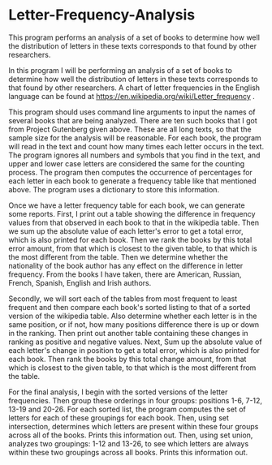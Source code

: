 # Letter-Frequency-Analysis
This program performs an analysis of a set of books to determine how well the distribution of letters in these texts corresponds to that found by other researchers.

In this program I will be performing an analysis of a set of books to determine how well the distribution of letters in these texts corresponds to that found by other researchers. A chart of letter frequencies in the English language can be found at https://en.wikipedia.org/wiki/Letter_frequency .

This program should uses command line arguments to input the names of several books that are being analyzed. There are ten such books that I got from Project Gutenberg given above. These are all long texts, so that the sample size for the analysis will be reasonable. For each book, the program will read in the text and count how many times each letter occurs in the text. The program ignores all numbers and symbols that you find in the text, and upper and lower case letters are considered the same for the counting process. The program then computes the occurrence of percentages for each letter in each book to generate a frequency table like that mentioned above. The program uses a dictionary to store this information.

Once we have a letter frequency table for each book, we can generate some reports. First, I print out a table showing the difference in frequency values from that observed in each book to that in the wikipedia table. Then we sum up the absolute value of each letter's error to get a total error, which is also printed for each book. Then we rank the books by this total error amount, from that which is closest to the given table, to that which is the most different from the table. Then we determine whether the nationality of the book author has any effect on the difference in letter frequency. From the books I have taken, there are American, Russian, French, Spanish, English and Irish authors.

Secondly, we will sort each of the tables from most frequent to least frequent and then compare each book's sorted listing to that of a sorted version of the wikipedia table. Also determine whether each letter is in the same position, or if not, how many positions difference there is up or down in the ranking. Then print out another table containing these changes in ranking as positive and negative values. Next, Sum up the absolute value of each letter's change in position to get a total error, which is also printed for each book. Then rank the books by this total change amount, from that which is closest to the given table, to that which is the most different from the table. 

For the final analysis, I begin with the sorted versions of the letter frequencies. Then group these orderings in four groups: positions 1-6, 7-12, 13-19 and 20-26. For each sorted list, the program computes the set of letters for each of these groupings for each book. Then, using set intersection, determines which letters are present within these four groups across all of the books. Prints this information out. Then, using set union, analyzes two groupings: 1-12 and 13-26, to see which letters are always within these two groupings across all books. Prints this information out.
